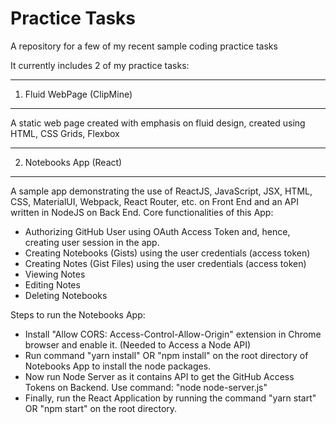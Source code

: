 # Practice Tasks

A repository for a few of my recent sample coding practice tasks

It currently includes 2 of my practice tasks:

---------------------------
1) Fluid WebPage (ClipMine)
---------------------------

A static web page created with emphasis on fluid design, created using HTML, CSS Grids, Flexbox

------------------------
2) Notebooks App (React)
------------------------

A sample app demonstrating the use of ReactJS, JavaScript, JSX, HTML, CSS, MaterialUI, Webpack, React Router, etc. on Front End and an API
written in NodeJS on Back End. Core functionalities of this App:
- Authorizing GitHub User using OAuth Access Token and, hence, creating user session in the app.
- Creating Notebooks (Gists) using the user credentials (access token)
- Creating Notes (Gist Files) using the user credentials (access token)
- Viewing Notes
- Editing Notes
- Deleting Notebooks

Steps to run the Notebooks App:
- Install "Allow CORS: Access-Control-Allow-Origin" extension in Chrome browser and enable it. (Needed to Access a Node API)
- Run command "yarn install" OR "npm install" on the root directory of Notebooks App to install the node packages.
- Now run Node Server as it contains API to get the GitHub Access Tokens on Backend. Use command: "node node-server.js"
- Finally, run the React Application by running the command "yarn start" OR "npm start" on the root directory.
